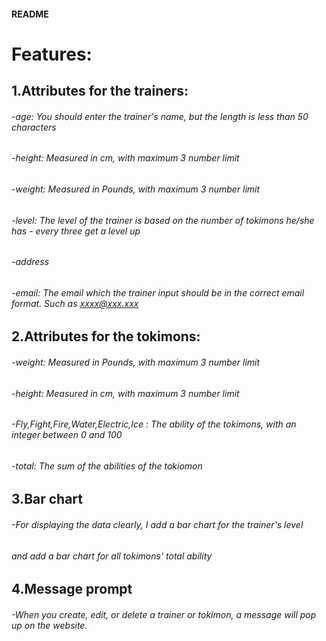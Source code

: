 #### README

# Features:
## 1.Attributes for the trainers:
###### -age: You should enter the trainer's name, but the length is less than 50 characters 
###### -height: Measured in cm, with maximum 3 number limit 
###### -weight: Measured in Pounds, with maximum 3 number limit
###### -level: The level of the trainer is based on the number of tokimons he/she has - every three get a level up
###### -address
###### -email: The email which the trainer input should be in the correct email format. Such as  xxxx@xxx.xxx

## 2.Attributes for the tokimons:
###### -weight: Measured in Pounds, with maximum 3 number limit
###### -height: Measured in cm, with maximum 3 number limit
###### -Fly,Fight,Fire,Water,Electric,Ice : The ability of the tokimons, with an integer between 0 and 100
###### -total: The sum of the abilities of the tokiomon

## 3.Bar chart
###### -For displaying the data clearly, I add a bar chart for the trainer's level
######                                  and add a bar chart for all tokimons' total ability

## 4.Message prompt
###### -When you create, edit, or delete a trainer or tokimon, a message will pop up on the website.
